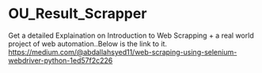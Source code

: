 # OU_Result_Scrapper
Get a detailed Explaination on Introduction to Web Scrapping + a real world project of web automation..Below is the link to it.
https://medium.com/@abdallahsyed11/web-scraping-using-selenium-webdriver-python-1ed57f2c226
